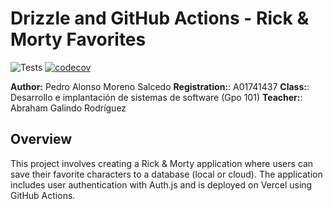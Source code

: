 # Drizzle and GitHub Actions - Rick & Morty Favorites

![Tests](https://github.com/pedroalonsoms/html-clases/actions/workflows/test-coverage.yml/badge.svg)
[![codecov](https://codecov.io/github/pedroalonsoms/html-clases/graph/badge.svg?token=OTIKZMZ4YT)](https://codecov.io/github/pedroalonsoms/html-clases)

**Author:** Pedro Alonso Moreno Salcedo
**Registration:**: A01741437
**Class:**: Desarrollo e implantación de sistemas de software (Gpo 101)
**Teacher:**: Abraham Galindo Rodríguez

## Overview

This project involves creating a Rick & Morty application where users can save their favorite characters to a database (local or cloud). The application includes user authentication with Auth.js and is deployed on Vercel using GitHub Actions.